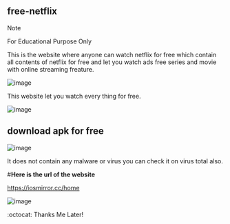 ## free-netflix
> [!NOTE]
For Educational Purpose Only


This is the website where anyone can watch netflix for free which contain all contents of netflix for free and let you watch ads free series and movie with online streaming freature.

![image](https://github.com/user-attachments/assets/541c0b5c-9e36-4da5-8445-2a6b357ddbc7)

This website let you watch every thing for free.

![image](https://github.com/user-attachments/assets/0b94d33b-f27c-424e-9b74-8c98c05913f0)

## download apk for free

![image](https://github.com/user-attachments/assets/79eaff61-7e7e-4e6e-8ba7-102ee89f685f)

It does not contain any malware or virus you can check it on virus total also.

#**Here is the url of the website**

https://iosmirror.cc/home

![image](https://github.com/user-attachments/assets/81dee8c6-18b0-4852-bcea-99523da35671)

:octocat:
Thanks Me Later!
